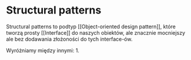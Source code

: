 # Structural patterns

Structural patterns to podtyp [[Object-oriented design pattern]], które tworzą prosty [[Interface]] do naszych obiektów, ale znacznie mocniejszy ale bez dodawania złożoności do tych interface-ów.

Wyróżniamy między innymi:
1. 